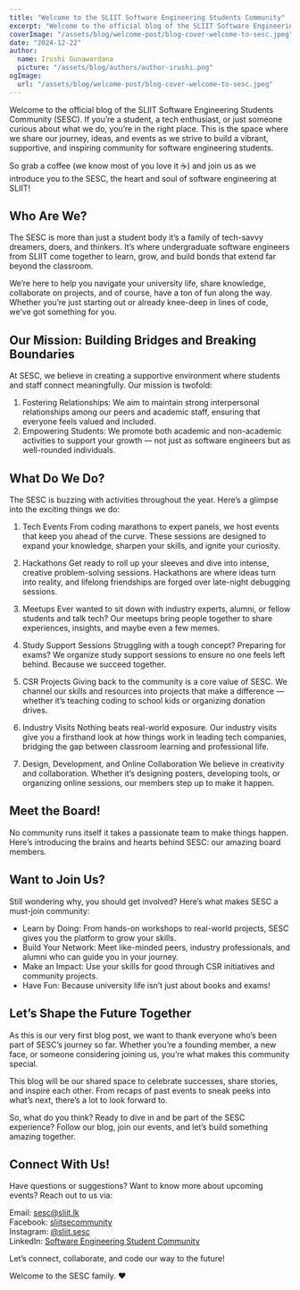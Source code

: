 ```yaml
---
title: "Welcome to the SLIIT Software Engineering Students Community"
excerpt: "Welcome to the official blog of the SLIIT Software Engineering Students Community (SESC). If you’re a student, a tech enthusiast, or just someone curious about what we do, you’re in the right place."
coverImage: "/assets/blog/welcome-post/blog-cover-welcome-to-sesc.jpeg"
date: "2024-12-22"
author:
  name: Irushi Gunawardana
  picture: "/assets/blog/authors/author-irushi.png"
ogImage:
  url: "/assets/blog/welcome-post/blog-cover-welcome-to-sesc.jpeg"
---
```


Welcome to the official blog of the SLIIT Software Engineering Students Community (SESC). If you’re a student, a tech enthusiast, or just someone curious about what we do, you’re in the right place. This is the space where we share our journey, ideas, and events as we strive to build a vibrant, supportive, and inspiring community for software engineering students.

So grab a coffee (we know most of you love it ☕) and join us as we introduce you to the SESC, the heart and soul of software engineering at SLIIT!

## Who Are We?

The SESC is more than just a student body it’s a family of tech-savvy dreamers, doers, and thinkers. It’s where undergraduate software engineers from SLIIT come together to learn, grow, and build bonds that extend far beyond the classroom.

We’re here to help you navigate your university life, share knowledge, collaborate on projects, and of course, have a ton of fun along the way. Whether you’re just starting out or already knee-deep in lines of code, we’ve got something for you.

## Our Mission: Building Bridges and Breaking Boundaries

At SESC, we believe in creating a supportive environment where students and staff connect meaningfully. Our mission is twofold:

1. Fostering Relationships: We aim to maintain strong interpersonal relationships among our peers and academic staff, ensuring that everyone feels valued and included.
2. Empowering Students: We promote both academic and non-academic activities to support your growth — not just as software engineers but as well-rounded individuals.

## What Do We Do?

The SESC is buzzing with activities throughout the year. Here’s a glimpse into the exciting things we do:

1. Tech Events
   From coding marathons to expert panels, we host events that keep you ahead of the curve. These sessions are designed to expand your knowledge, sharpen your skills, and ignite your curiosity.

2. Hackathons
   Get ready to roll up your sleeves and dive into intense, creative problem-solving sessions. Hackathons are where ideas turn into reality, and lifelong friendships are forged over late-night debugging sessions.

3. Meetups
   Ever wanted to sit down with industry experts, alumni, or fellow students and talk tech? Our meetups bring people together to share experiences, insights, and maybe even a few memes.

4. Study Support Sessions
   Struggling with a tough concept? Preparing for exams? We organize study support sessions to ensure no one feels left behind. Because we succeed together.

5. CSR Projects
   Giving back to the community is a core value of SESC. We channel our skills and resources into projects that make a difference — whether it’s teaching coding to school kids or organizing donation drives.

6. Industry Visits
   Nothing beats real-world exposure. Our industry visits give you a firsthand look at how things work in leading tech companies, bridging the gap between classroom learning and professional life.

7. Design, Development, and Online Collaboration
   We believe in creativity and collaboration. Whether it’s designing posters, developing tools, or organizing online sessions, our members step up to make it happen.

## Meet the Board!

No community runs itself it takes a passionate team to make things happen. Here’s introducing the brains and hearts behind SESC: our amazing board members.

## Want to Join Us?

Still wondering why, you should get involved? Here’s what makes SESC a must-join community:

- Learn by Doing: From hands-on workshops to real-world projects, SESC gives you the platform to grow your skills.
- Build Your Network: Meet like-minded peers, industry professionals, and alumni who can guide you in your journey.
- Make an Impact: Use your skills for good through CSR initiatives and community projects.
- Have Fun: Because university life isn’t just about books and exams!

## Let’s Shape the Future Together

As this is our very first blog post, we want to thank everyone who’s been part of SESC’s journey so far. Whether you’re a founding member, a new face, or someone considering joining us, you’re what makes this community special.

This blog will be our shared space to celebrate successes, share stories, and inspire each other. From recaps of past events to sneak peeks into what’s next, there’s a lot to look forward to.

So, what do you think? Ready to dive in and be part of the SESC experience? Follow our blog, join our events, and let’s build something amazing together.

## Connect With Us!

Have questions or suggestions? Want to know more about upcoming events? Reach out to us via:

Email: [sesc@sliit.lk](mailto:sesc@sliit.lk)  
Facebook: [sliitsecommunity](https://web.facebook.com/sliitsecommunity)  
Instagram: [@sliit.sesc](https://www.instagram.com/sliit.sesc)  
LinkedIn: [Software Engineering Student Community](https://www.linkedin.com/company/sesc-sliit/)

Let’s connect, collaborate, and code our way to the future!

Welcome to the SESC family. ❤️
